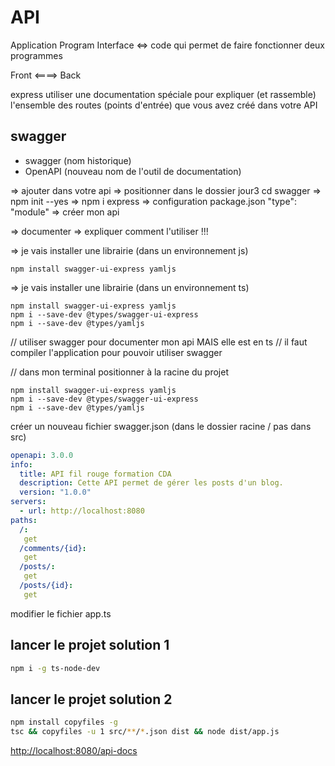 # API 

Application Program Interface  <=> code qui permet de faire fonctionner deux programmes 

Front <====> Back 

express 
utiliser une documentation spéciale pour expliquer (et rassemble)
l'ensemble des routes (points d'entrée) que vous avez créé dans votre API 

## swagger 

- swagger (nom historique)
- OpenAPI (nouveau nom de l'outil de documentation)

=> ajouter dans votre api
=> positionner dans le dossier jour3 cd swagger
=> npm init --yes
=> npm i express 
=> configuration package.json "type": "module"
=> créer mon api 

=> documenter => expliquer comment l'utiliser !!! 

=> je vais installer une librairie (dans un environnement js)

```
npm install swagger-ui-express yamljs
```

=> je vais installer une librairie (dans un environnement ts)

```
npm install swagger-ui-express yamljs
npm i --save-dev @types/swagger-ui-express
npm i --save-dev @types/yamljs
```

// utiliser swagger pour documenter mon api MAIS elle est en ts 
// il faut compiler l'application pour pouvoir utiliser swagger 

// dans mon terminal positionner à la racine du projet

```
npm install swagger-ui-express yamljs
npm i --save-dev @types/swagger-ui-express
npm i --save-dev @types/yamljs
```

créer un nouveau fichier swagger.json (dans le dossier racine / pas dans src)

```yaml
openapi: 3.0.0
info:
  title: API fil rouge formation CDA
  description: Cette API permet de gérer les posts d'un blog.
  version: "1.0.0"
servers:
  - url: http://localhost:8080
paths:
  /:
   get
  /comments/{id}:
   get
  /posts/:
   get
  /posts/{id}:
   get
```

modifier le fichier app.ts

## lancer le projet solution 1

```bash
npm i -g ts-node-dev
```

## lancer le projet solution 2

```bash
npm install copyfiles -g
tsc && copyfiles -u 1 src/**/*.json dist && node dist/app.js
```

<http://localhost:8080/api-docs>